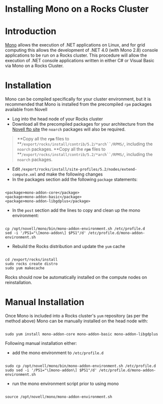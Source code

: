 # Installing Mono on a Rocks Cluster

# Introduction

[Mono](https://reannz.atlassian.net/wiki/pages/createpage.action?spaceKey=BeSTGRID&title=Mono&linkCreation=true&fromPageId=3818228990) allows the execution of .NET applications on Linux, and for grid computing this allows the development of .NET 4.0 (with Mono 2.8) console applications to be run on a Rocks cluster. This procedure will allow the execution of .NET console applications written in either C# or Visual Basic via Mono on a Rocks Cluster.

# Installation

Mono can be compiled specifically for your cluster environment, but it is recommended that Mono is installed from the precompiled `rpm` packages available from Novell

- Log into the head node of your Rocks cluster
- Download all the precompiled packages for your architecture from the [Novell ftp site](http://ftp.novell.com/pub/mono/download-stable/RHEL_5/) the `noarch` packages will also be required.


>  **Copy all the **`rpm`** files to **`/export/rocks/install/contrib/5.2/*arch``/RPMS/`, including the `noarch` packages.
>  **Copy all the **`rpm`** files to **`/export/rocks/install/contrib/5.2/*arch``/RPMS/`, including the `noarch` packages.

- Edit `/export/rocks/install/site-profiles/5.2/nodes/extend-compute.xml` and make the following changes
- In the packages section add the following `package` statements:

``` 

<package>mono-addon-core</package>
<package>mono-addon-basic</package>
<package>mono-addon-libgdplus</package>

```
- In the `post` section add the lines to copy and clean up the mono environment:

``` 

cp /opt/novell/mono/bin/mono-addon-environment.sh /etc/profile.d
sed -i '/PS1="\[mono-addon\] $PS1"/d' /etc/profile.d/mono-addon-environment.sh

```
- Rebuild the Rocks distribution and update the `yum` cache

``` 

cd /export/rocks/install
sudo rocks create distro
sudo yum makecache

```

Rocks should now be automatically installed on the compute nodes on reinstallation.

# Manual Installation

Once Mono is included into a Rocks cluster's `yum` repository (as per the method above) Mono can be manually installed on the head node with:

``` 

sudo yum install mono-addon-core mono-addon-basic mono-addon-libgdplus

```

Following manual installation either:

- add the mono environment to `/etc/profile.d`

``` 

sudo cp /opt/novell/mono/bin/mono-addon-environment.sh /etc/profile.d
sudo sed -i '/PS1="\[mono-addon\] $PS1"/d' /etc/profile.d/mono-addon-environment.sh

```
- run the mono environment script prior to using mono

``` 

source /opt/novell/mono/mono-addon-environment.sh

```
